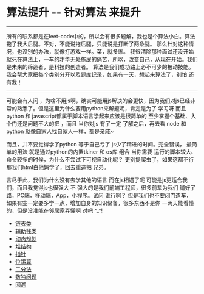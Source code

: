 # 算法提升 -- 针对算法 来提升

---
所有的联系都是在leet-code中的，所以会有很多题解，我也是个算法小白。算法拖了我大后腿。不对，不能说拖后腿，只能说是打断了两条腿。
那么针对这种情况，也没别的办法，就像打游戏一样。菜，就多练。
我很清除那种面试还没开始就死在算法上，一车的才华无处施展的痛苦，所以，改变自己，从现在开始。我们是未来的缔造者，是科技的创造者。
算法是我们成功路上必不可少的被动技能。
我会帮大家把每个类别分开以及题库记录，如果有一天，想起来算法了，别怕 还有我！

---
可能会有人问 ，为啥不用js啊，确实可能用js解决的会更快，因为我们对js已经非常的熟悉了。但是这里为什么要用python来解题呢，肯定是为了
学习呀 而且python 和 javascript都属于脚本语言学起来应该是很简单的 至少掌握个基础、入个门还是问题不大的把 ，而且 当你对js 有了一定
了解之后，再去看 node 和 python 就像自家人找自家人一样，都是亲戚~

而且，并不要觉得学了python 等于自己亏了 js少了精进的时间。完全错误， 最简单的用法 就是通过python的内置tkiner 和 os库 组合 当你需要
运行的脚本较大、命令较多的时候，为什么不尝试下可视自动化呢？ 更别提爬虫了，如果这都不行那我们html白他妈学了，回去重造把 兄弟。

言尽于此，我们为什么没有去学其他的语言 而在js相遇了呢 可能是js更适合我们，而且我觉得js也很强大 不 强大的是我们前端工程师，很多前辈为我们
铺好了路，PC端，移动端，App，小程序。试问 谁行啊？ 但是我们也不要闭门造车， 如果有空一定要多学一点，增加自身的知识储备，很多东西不是你
一两天能看懂的，但是没准能在邻居家弄懂啊 对吧 ^_^!

+ [链表类](/Problem/ListNode.md)
+ [辅助栈类](/Problem/Stack.md)
+ [动态规划](/Problem/Dynamic_Programming.md)
+ [堆结构](/Problem/Heapq.md)
+ [指针](/Problem/Point.md)
+ [位运算](/Problem/Bitwise.md)
+ [二分法](/Problem/dichotomy.md)
+ [数独问题](/Problem/Sudoku.md)
+ [回溯](/Problem/backtracking.md)

